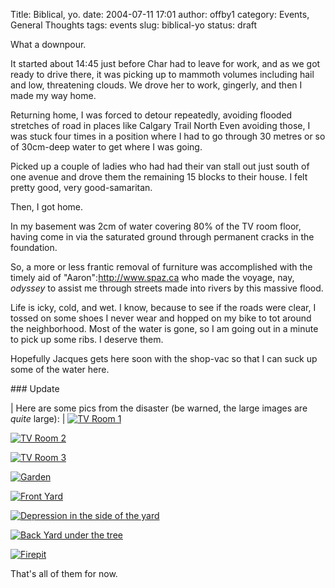 Title: Biblical, yo.
date: 2004-07-11 17:01
author: offby1
category: Events, General Thoughts
tags: events
slug: biblical-yo
status: draft

What a downpour.

It started about 14:45 just before Char had to leave for work, and as we got ready to drive there, it was picking up to mammoth volumes including hail and low, threatening clouds. We drove her to work, gingerly, and then I made my way home.

Returning home, I was forced to detour repeatedly, avoiding flooded stretches of road in places like Calgary Trail North Even avoiding those, I was stuck four times in a position where I had to go through 30 metres or so of 30cm-deep water to get where I was going.

Picked up a couple of ladies who had had their van stall out just south of one avenue and drove them the remaining 15 blocks to their house. I felt pretty good, very good-samaritan.

Then, I got home.

In my basement was 2cm of water covering 80% of the TV room floor, having come in via the saturated ground through permanent cracks in the foundation.

So, a more or less frantic removal of furniture was accomplished with the timely aid of "Aaron":http://www.spaz.ca who made the voyage, nay, _odyssey_ to assist me through streets made into rivers by this massive flood.

Life is icky, cold, and wet. I know, because to see if the roads were clear, I tossed on some shoes I never wear and hopped on my bike to tot around the neighborhood. Most of the water is gone, so I am going out in a minute to pick up some ribs. I deserve them.

Hopefully Jacques gets here soon with the shop-vac so that I can suck up some of the water here.

\### Update

| Here are some pics from the disaster (be warned, the large images are _quite_ large):
| [![TV Room 1](http://www.offlineblog.com/images/thumb-Flooding_001.jpg)](http://www.offlineblog.com/images/Flooding_001.jpg)

[![TV Room 2](http://www.offlineblog.com/images/thumb-Flooding_002.jpg)](http://www.offlineblog.com/images/Flooding_002.jpg)

[![TV Room 3](http://www.offlineblog.com/images/thumb-Flooding_003.jpg)](http://www.offlineblog.com/images/Flooding_003.jpg)

[![Garden](http://www.offlineblog.com/images/thumb-Flooding_004.jpg)](http://www.offlineblog.com/images/Flooding_004.jpg)

[![Front Yard](http://www.offlineblog.com/images/thumb-Flooding_005.jpg)](http://www.offlineblog.com/images/Flooding_005.jpg)

[![Depression in the side of the yard](http://www.offlineblog.com/images/thumb-Flooding_006.jpg)](http://www.offlineblog.com/images/Flooding_006.jpg)

[![Back Yard under the tree](http://www.offlineblog.com/images/thumb-Flooding_007.jpg)](http://www.offlineblog.com/images/Flooding_007.jpg)

[![Firepit](http://www.offlineblog.com/images/thumb-Flooding_008.jpg)](http://www.offlineblog.com/images/Flooding_008.jpg)

That's all of them for now.
